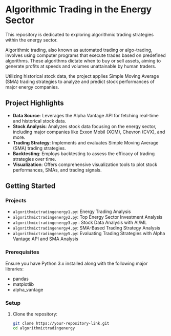 # Algorithmic Trading in the Energy Sector

This repository is dedicated to exploring algorithmic trading strategies within the energy sector. 

Algorithmic trading, also known as automated trading or algo-trading, involves using computer programs that execute trades based on predefined algorithms. These algorithms dictate when to buy or sell assets, aiming to generate profits at speeds and volumes unattainable by human traders.

Utilizing historical stock data, the project applies Simple Moving Average (SMA) trading strategies to analyze and predict stock performances of major energy companies.

## Project Highlights

- **Data Source**: Leverages the Alpha Vantage API for fetching real-time and historical stock data.
- **Stock Analysis**: Analyzes stock data focusing on the energy sector, including major companies like Exxon Mobil (XOM), Chevron (CVX), and more.
- **Trading Strategy**: Implements and evaluates Simple Moving Average (SMA) trading strategies.
- **Backtesting**: Employs backtesting to assess the efficacy of trading strategies over time.
- **Visualization**: Offers comprehensive visualization tools to plot stock performances, SMAs, and trading signals.

## Getting Started

### Projects
* `algorithmictradingenergy1.py`: Energy Trading Analysis 
* `algorithmictradingenergy2.py`: Top Energy Sector Investment Analysis  
* `algorithmictradingenergy3.py` : Stock Data Analysis with AI/ML 
* `algorithmictradingenergy4.py`: SMA-Based Trading Strategy Analysis 
* `algorithmictradingenergy5.py`: Evaluating Trading Strategies with Alpha Vantage API and SMA Analysis

### Prerequisites

Ensure you have Python 3.x installed along with the following major libraries:
- pandas
- matplotlib
- alpha_vantage
  
### Setup

1. Clone the repository:
   ```bash
   git clone https://your-repository-link.git
   cd algorithmictradingenergy
